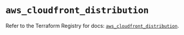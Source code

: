 # `aws_cloudfront_distribution`

Refer to the Terraform Registry for docs: [`aws_cloudfront_distribution`](https://registry.terraform.io/providers/hashicorp/aws/5.39.0/docs/resources/cloudfront_distribution).
